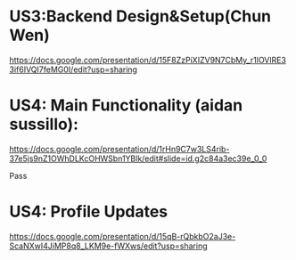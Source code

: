 




# US3:Backend Design&Setup(Chun Wen)
https://docs.google.com/presentation/d/15F8ZzPiXIZV9N7CbMy_r1IOVlRE33if6IVQI7feMG0I/edit?usp=sharing








# US4: Main Functionality (aidan sussillo):
https://docs.google.com/presentation/d/1rHn9C7w3LS4rib-37e5js9nZ1OWhDLKcOHWSbn1YBlk/edit#slide=id.g2c84a3ec39e_0_0

Pass

# US4: Profile Updates
https://docs.google.com/presentation/d/15qB-rQbkbO2aJ3e-ScaNXwI4JiMP8q8_LKM9e-fWXws/edit?usp=sharing
